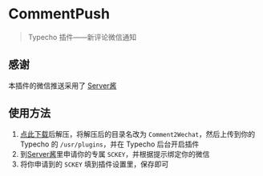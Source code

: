 # CommentPush

> Typecho 插件——新评论微信通知 


## 感谢
本插件的微信推送采用了 [Server酱](http://sct.ftqq.com/)

## 使用方法

 1. [点此下载](https://github.com/YianAndCode/Comment2Wechat/archive/master.zip)后解压，将解压后的目录名改为 `Comment2Wechat`，然后上传到你的 Typecho 的 `/usr/plugins`，并在 Typecho 后台开启插件
 2. 到[Server酱](http://sct.ftqq.com/)里申请你的专属 `SCKEY`，并根据提示绑定你的微信
 3. 将你申请到的 `SCKEY` 填到插件设置里，保存即可
